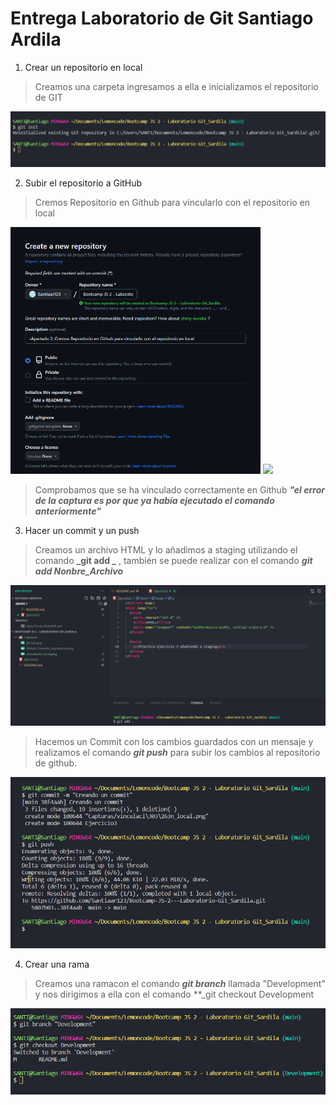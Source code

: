 # Entrega Laboratorio de Git Santiago Ardila

1. Crear un repositorio en local

> Creamos una carpeta ingresamos a ella e inicializamos el repositorio de GIT

<img src="./Capturas/git init.png">

2. Subir el repositorio a GitHub

> Cremos Repositorio en Github para vincularlo con el repositorio en local

<img src="./Capturas/Github_Creando_repositorio.png" width="400px" align-items="center">

<img src="./Capturas/vinculación_local.png">

> Comprobamos que se ha vinculado correctamente en Github **_"el error de la captura es por que ya había ejecutado el comando anteriormente"_**

3. Hacer un commit y un push

> Creamos un archivo HTML y lo añadimos a staging utilizando el comando **_git add _** , también se puede realizar con el comando **_git add Nonbre_Archivo_**

<img src="./Capturas/staging.png" align-items="center">

> Hacemos un Commit con los cambios guardados con un mensaje y realizamos el comando **_git push_** para subir los cambios al repositorio de github.

<img src="./Capturas/commit y push.png" align-items="center">

4. Crear una rama

> Creamos una ramacon el comando **_git branch_** llamada "Development" y nos dirigimos a ella con el comando \*\*\_git checkout Development

<img src="./Capturas/branch development.png" align-items="center">

>
